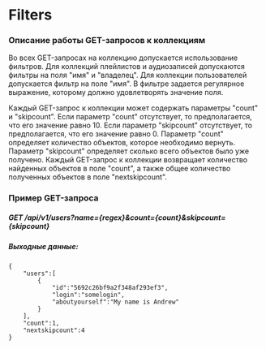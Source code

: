 # Filters

### Описание работы GET-запросов к коллекциям

Во всех GET-запросах на коллекцию допускается использование фильтров. 
Для коллекций плейлистов и аудиозаписей допускаются фильтры на поля "имя" и "владелец".
Для коллекции пользователей допускается фильтр на поле "имя".
В фильтре задается регулярное выражение, которому должно удовлетворять значение поля.
<br />

Каждый GET-запрос к коллекции может содержать параметры "count" и "skipcount".
Если параметр "count" отсутствует, то предполагается, что его значение равно 10.
Если параметр "skipcount" отсутствует, то предполагается, что его значение равно 0.
Параметр "count" определяет количество объектов, которое необходимо вернуть.
Параметр "skipcount" определяет сколько всего объектов было уже получено.
Каждый GET-запрос к коллекции возвращает количество найденных объектов в поле "count", 
а также общее количество полученных объектов в поле "nextskipcount".

### Пример GET-запроса

##### GET /api/v1/users?name={regex}&count={count}&skipcount={skipcount}
##### Выходные данные:
    {
        "users":[
            {
                "id":"5692c26bf9a2f348af293ef3",
                "login":"somelogin",
                "aboutyourself":"My name is Andrew"
            }
        ],
        "count":1,
        "nextskipcount":4
    }

